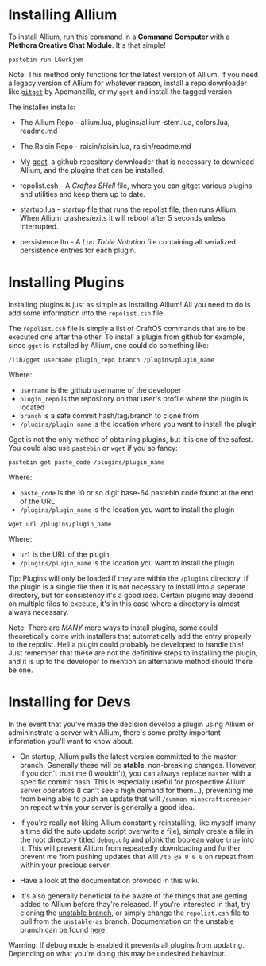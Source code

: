 # Installing Allium 

To install Allium, run this command in a **Command Computer** with a **Plethora Creative Chat Module**. It's that simple!

```
pastebin run LGwrkjxm
```
Note: This method only functions for the latest version of Allium. If you need a legacy version of Allium for whatever reason, install a repo downloader like [`gitget`](https://pastebin.com/W5ZkVYSi) by Apemanzilla, or my `gget` and install the tagged version

The installer installs:

- The Allium Repo - allium.lua, plugins/allium-stem.lua, colors.lua, readme.md

- The Raisin Repo - raisin/raisin.lua, raisin/readme.md

- My [gget](https://github.com/hugeblank/qs-cc/tree/master/src/gget.lua), a github repository downloader that is necessary to download Allium, and the plugins that can be installed. 

- repolist.csh - A _Craftos SHell_ file, where you can gitget various plugins and utilities and keep them up to date.

- startup.lua - startup file that runs the repolist file, then runs Allium. When Allium crashes/exits it will reboot after 5 seconds unless interrupted.

- persistence.ltn - A _Lua Table Notation_ file containing all serialized persistence entries for each plugin.

# Installing Plugins

Installing plugins is just as simple as Installing Allium! All you need to do is add some information into the `repolist.csh` file.

The `repolist.csh` file is simply a list of CraftOS commands that are to be executed one after the other. To install a plugin from github for example, since `gget` is installed by Allium, one could do something like:

```
/lib/gget username plugin_repo branch /plugins/plugin_name
```

Where:
- `username` is the github username of the developer
- `plugin_repo` is the repository on that user's profile where the plugin is located
- `branch` is a safe commit hash/tag/branch to clone from
- `/plugins/plugin_name` is the location where you want to install the plugin

Gget is not the only method of obtaining plugins, but it is one of the safest. You could also use `pastebin` or `wget` if you so fancy:

```
pastebin get paste_code /plugins/plugin_name
```

Where:
- `paste_code` is the 10 or so digit base-64 pastebin code found at the end of the URL
- `/plugins/plugin_name` is the location you want to install the plugin

```
wget url /plugins/plugin_name
```

Where:
- `url` is the URL of the plugin
- `/plugins/plugin_name` is the location you want to install the plugin

Tip: Plugins will only be loaded if they are within the `/plugins` directory. If the plugin is a single file then it is not necessary to install into a seperate directory, but for consistency it's a good idea. Certain plugins may depend on multiple files to execute, it's in this case where a directory is almost always necessary.

Note: There are _MANY_ more ways to install plugins, some could theoretically come with installers that automatically add the entry properly to the repolist. Hell a plugin could probably be developed to handle this! Just remember that these are not the definitive steps to installing the plugin, and it is up to the developer to mention an alternative method should there be one.

# Installing for Devs

In the event that you've made the decision develop a plugin using Allium or admininstrate a server with Allium, there's some pretty important information you'll want to know about.

- On startup, Allium pulls the latest version committed to the master branch. Generally these will be __stable__, non-breaking changes. However, if you don't trust me (I wouldn't), you can always replace `master` with a specific commit hash. This is especially useful for prospective Allium server operators (I can't see a high demand for them...), preventing me from being able to push an update that will `/summon minecraft:creeper` on repeat within your server is generally a good idea. 

- If you're really not liking Allium constantly reinstalling, like myself (many a time did the auto update script overwrite a file), simply create a file in the root directory titled `debug.cfg` and plonk the boolean value `true` into it. This will prevent Allium from repeatedly downloading and further prevent me from pushing updates that will `/tp @a 0 0 0` on repeat from within your precious server.  

- Have a look at the documentation provided in this wiki.

- It's also generally beneficial to be aware of the things that are getting added to Allium before thay're released. If you're interested in that, try cloning the [unstable branch](https://github.com/hugeblank/Allium/tree/unstable-as), or simply change the `repolist.csh` file to pull from the `unstable-as` branch. Documentation on the unstable branch can be found [here](docs/unstable.md)

Warning: If debug mode is enabled it prevents all plugins from updating. Depending on what you're doing this may be undesired behaviour.